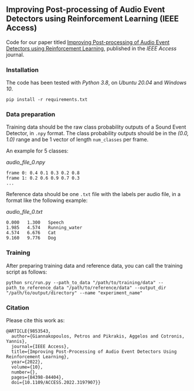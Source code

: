 ## Improving Post-processing of Audio Event Detectors using Reinforcement Learning (IEEE Access)

Code for our paper titled [Improving Post-processing of Audio Event Detectors using Reinforcement Learning](https://ieeexplore.ieee.org/document/9853543), published in the _IEEE Access_ journal.

### Installation

The code has been tested with _Python 3.8_, on _Ubuntu 20.04_ and _Windows 10_.

```shell
pip install -r requirements.txt
```

### Data preparation

Training data should be the raw class probability outputs of a Sound Event Detector, in ```.npy``` format. The class probability outputs should be in the _(0.0, 1.0)_ range and be 1 vector of length ```num_classes``` per frame.

An example for 5 classes:

_audio_file_0.npy_
```shell
frame 0: 0.4 0.1 0.3 0.2 0.8
frame 1: 0.2 0.6 0.9 0.7 0.3
...
```

Reference data should be one ```.txt``` file with the labels per audio file, in a format like the following example:

_audio_file_0.txt_

```shell
0.000	1.300	Speech
1.985	4.574	Running_water
4.574	6.676	Cat
9.160	9.776	Dog
```

### Training

After preparing training data and reference data, you can call the training script as follows:

```shell
python src/run.py --path_to_data "/path/to/training/data" --path_to_reference_data "/path/to/reference/data" --output_dir "/path/to/output/directory" --name "experiment_name"
```

### Citation

Please cite this work as:

```
@ARTICLE{9853543,
  author={Giannakopoulos, Petros and Pikrakis, Aggelos and Cotronis, Yannis},
  journal={IEEE Access}, 
  title={Improving Post-Processing of Audio Event Detectors Using Reinforcement Learning}, 
  year={2022},
  volume={10},
  number={},
  pages={84398-84404},
  doi={10.1109/ACCESS.2022.3197907}}
```
